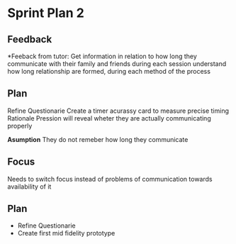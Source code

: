# Sprint Plan 2

## Feedback 

*Feeback from tutor: Get information in relation to how long they communicate with their family and friends during each session
understand how long relationship are formed, during each method of the process 

## Plan
Refine Questionarie
Create a timer acurassy card to measure precise timing
Rationale
Pression will reveal wheter they are actually communicating properly

**Asumption**
They do not remeber how long they communicate

## Focus

Needs to switch focus instead of problems of communication towards availability of it

## Plan

* Refine Questionarie
* Create first mid fidelity prototype




